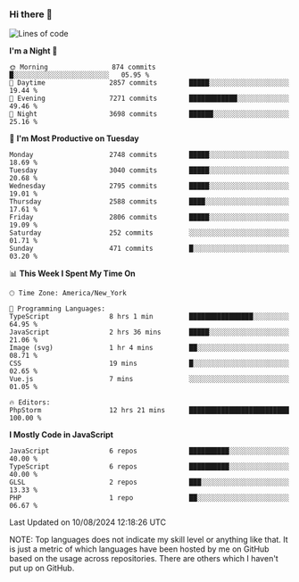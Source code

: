 ### Hi there 👋

<!--
**LynxJinxxy/LynxJinxxy** is a ✨ _special_ ✨ repository because its `README.md` (this file) appears on your GitHub profile.

Here are some ideas to get you started:

- 🔭 I’m currently working on ...
- 🌱 I’m currently learning ...
- 👯 I’m looking to collaborate on ...
- 🤔 I’m looking for help with ...
- 💬 Ask me about ...
- 📫 How to reach me: ...
- 😄 Pronouns: ...
- ⚡ Fun fact: ...
-->

<!--START_SECTION:waka-->
![Lines of code](https://img.shields.io/badge/From%20Hello%20World%20I%27ve%20Written-31.9%20million%20lines%20of%20code-blue)

**I'm a Night 🦉** 

```text
🌞 Morning                874 commits         █░░░░░░░░░░░░░░░░░░░░░░░░   05.95 % 
🌆 Daytime                2857 commits        █████░░░░░░░░░░░░░░░░░░░░   19.44 % 
🌃 Evening                7271 commits        ████████████░░░░░░░░░░░░░   49.46 % 
🌙 Night                  3698 commits        ██████░░░░░░░░░░░░░░░░░░░   25.16 % 
```
📅 **I'm Most Productive on Tuesday** 

```text
Monday                   2748 commits        █████░░░░░░░░░░░░░░░░░░░░   18.69 % 
Tuesday                  3040 commits        █████░░░░░░░░░░░░░░░░░░░░   20.68 % 
Wednesday                2795 commits        █████░░░░░░░░░░░░░░░░░░░░   19.01 % 
Thursday                 2588 commits        ████░░░░░░░░░░░░░░░░░░░░░   17.61 % 
Friday                   2806 commits        █████░░░░░░░░░░░░░░░░░░░░   19.09 % 
Saturday                 252 commits         ░░░░░░░░░░░░░░░░░░░░░░░░░   01.71 % 
Sunday                   471 commits         █░░░░░░░░░░░░░░░░░░░░░░░░   03.20 % 
```


📊 **This Week I Spent My Time On** 

```text
🕑︎ Time Zone: America/New_York

💬 Programming Languages: 
TypeScript               8 hrs 1 min         ████████████████░░░░░░░░░   64.95 % 
JavaScript               2 hrs 36 mins       █████░░░░░░░░░░░░░░░░░░░░   21.06 % 
Image (svg)              1 hr 4 mins         ██░░░░░░░░░░░░░░░░░░░░░░░   08.71 % 
CSS                      19 mins             █░░░░░░░░░░░░░░░░░░░░░░░░   02.65 % 
Vue.js                   7 mins              ░░░░░░░░░░░░░░░░░░░░░░░░░   01.05 % 

🔥 Editors: 
PhpStorm                 12 hrs 21 mins      █████████████████████████   100.00 % 
```

**I Mostly Code in JavaScript** 

```text
JavaScript               6 repos             ██████████░░░░░░░░░░░░░░░   40.00 % 
TypeScript               6 repos             ██████████░░░░░░░░░░░░░░░   40.00 % 
GLSL                     2 repos             ███░░░░░░░░░░░░░░░░░░░░░░   13.33 % 
PHP                      1 repo              ██░░░░░░░░░░░░░░░░░░░░░░░   06.67 % 
```




 Last Updated on 10/08/2024 12:18:26 UTC
<!--END_SECTION:waka-->
NOTE: Top languages does not indicate my skill level or anything like that. It is just a metric of which languages have been hosted by me on GitHub based on the usage across repositories. There are others which I haven't put up on GitHub.
